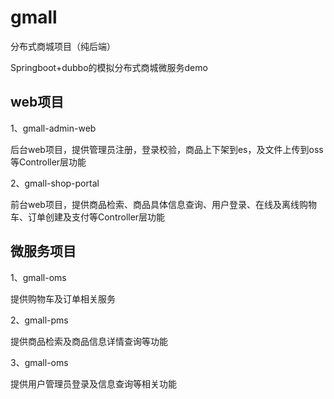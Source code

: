 # gmall
分布式商城项目（纯后端）

Springboot+dubbo的模拟分布式商城微服务demo

## web项目

1、gmall-admin-web

后台web项目，提供管理员注册，登录校验，商品上下架到es，及文件上传到oss等Controller层功能

2、gmall-shop-portal

前台web项目，提供商品检索、商品具体信息查询、用户登录、在线及离线购物车、订单创建及支付等Controller层功能

## 微服务项目

1、gmall-oms

提供购物车及订单相关服务

2、gmall-pms

提供商品检索及商品信息详情查询等功能

3、gmall-oms

提供用户管理员登录及信息查询等相关功能

